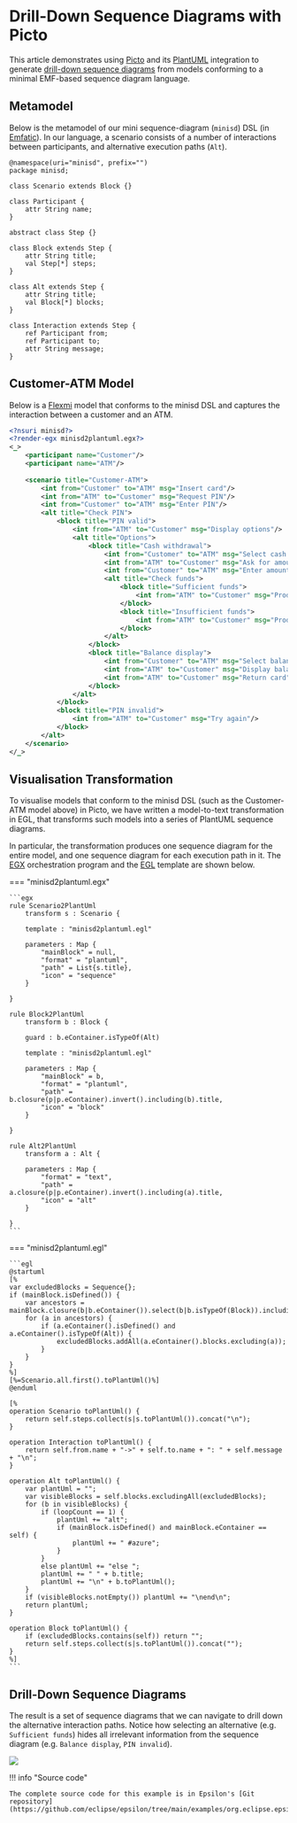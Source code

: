 # Drill-Down Sequence Diagrams with Picto

This article demonstrates using [Picto](../../Picto) and its [PlantUML](https://plantuml.com) integration to generate [drill-down sequence diagrams](#drill-down-sequence-diagrams) from models conforming to a minimal EMF-based sequence diagram language.

## Metamodel

Below is the metamodel of our mini sequence-diagram (`minisd`) DSL (in [Emfatic](../emfatic)). In our language, a scenario consists of a number of interactions between participants, and alternative execution paths (`Alt`).

```emf
@namespace(uri="minisd", prefix="")
package minisd;

class Scenario extends Block {}

class Participant {
	attr String name;
}

abstract class Step {}

class Block extends Step {
	attr String title;
	val Step[*] steps;
}

class Alt extends Step {
	attr String title;
	val Block[*] blocks;
}

class Interaction extends Step {
	ref Participant from;
	ref Participant to;
	attr String message;
}
```

## Customer-ATM Model
Below is a [Flexmi](../../flexmi) model that conforms to the minisd DSL and captures the interaction between a customer and an ATM.

```xml
<?nsuri minisd?>
<?render-egx minisd2plantuml.egx?>
<_>
	<participant name="Customer"/>
	<participant name="ATM"/>
	
	<scenario title="Customer-ATM">
		<int from="Customer" to="ATM" msg="Insert card"/>
		<int from="ATM" to="Customer" msg="Request PIN"/>
		<int from="Customer" to="ATM" msg="Enter PIN"/>
		<alt title="Check PIN">
			<block title="PIN valid">
				<int from="ATM" to="Customer" msg="Display options"/>
				<alt title="Options">
					<block title="Cash withdrawal">
						<int from="Customer" to="ATM" msg="Select cash withdrawal"/>
						<int from="ATM" to="Customer" msg="Ask for amount"/>
						<int from="Customer" to="ATM" msg="Enter amount"/>
						<alt title="Check funds">
							<block title="Sufficient funds">
								<int from="ATM" to="Customer" msg="Produce cash"/>
							</block>
							<block title="Insufficient funds">
								<int from="ATM" to="Customer" msg="Produce error message"/>
							</block>
						</alt>
					</block>
					<block title="Balance display">
						<int from="Customer" to="ATM" msg="Select balance display"/>
						<int from="ATM" to="Customer" msg="Display balance"/>
						<int from="ATM" to="Customer" msg="Return card"/>
					</block>
				</alt>
			</block>
			<block title="PIN invalid">
				<int from="ATM" to="Customer" msg="Try again"/>
			</block>
		</alt>
	</scenario>
</_>
```

## Visualisation Transformation

To visualise models that conform to the minisd DSL (such as the Customer-ATM model above) in Picto, we have written a model-to-text transformation in EGL, that transforms such models into a series of PlantUML sequence diagrams.

In particular, the transformation produces one sequence diagram for the entire model, and one sequence diagram for each execution path in it. The [EGX](../../egx) orchestration program and the [EGL](../../egl) template are shown below.

=== "minisd2plantuml.egx"

	```egx
	rule Scenario2PlantUml 
		transform s : Scenario {

		template : "minisd2plantuml.egl"

		parameters : Map {
			"mainBlock" = null,
			"format" = "plantuml",
			"path" = List{s.title},
			"icon" = "sequence"
		}

	}

	rule Block2PlantUml 
		transform b : Block {

		guard : b.eContainer.isTypeOf(Alt)

		template : "minisd2plantuml.egl"

		parameters : Map {
			"mainBlock" = b,
			"format" = "plantuml",
			"path" = b.closure(p|p.eContainer).invert().including(b).title,
			"icon" = "block"
		}

	}

	rule Alt2PlantUml 
		transform a : Alt {

		parameters : Map {
			"format" = "text",
			"path" =  a.closure(p|p.eContainer).invert().including(a).title,
			"icon" = "alt"
		}

	}
	```

=== "minisd2plantuml.egl"

	```egl
	@startuml
	[%
	var excludedBlocks = Sequence{};
	if (mainBlock.isDefined()) {
		var ancestors = mainBlock.closure(b|b.eContainer()).select(b|b.isTypeOf(Block)).including(mainBlock);
		for (a in ancestors) {
			if (a.eContainer().isDefined() and a.eContainer().isTypeOf(Alt)) {
				excludedBlocks.addAll(a.eContainer().blocks.excluding(a));
			}
		}
	}
	%]
	[%=Scenario.all.first().toPlantUml()%]
	@enduml

	[%
	operation Scenario toPlantUml() {
		return self.steps.collect(s|s.toPlantUml()).concat("\n");
	}

	operation Interaction toPlantUml() {
		return self.from.name + "->" + self.to.name + ": " + self.message + "\n";
	}

	operation Alt toPlantUml() {
		var plantUml = "";
		var visibleBlocks = self.blocks.excludingAll(excludedBlocks);
		for (b in visibleBlocks) {
			if (loopCount == 1) {
				plantUml += "alt";
				if (mainBlock.isDefined() and mainBlock.eContainer == self) {
					plantUml += " #azure";
				}
			}
			else plantUml += "else ";
			plantUml += " " + b.title;
			plantUml += "\n" + b.toPlantUml();
		}
		if (visibleBlocks.notEmpty()) plantUml += "\nend\n";
		return plantUml;
	}

	operation Block toPlantUml() {
		if (excludedBlocks.contains(self)) return "";
		return self.steps.collect(s|s.toPlantUml()).concat("");
	}
	%]
	```

## Drill-Down Sequence Diagrams

The result is a set of sequence diagrams that we can navigate to drill down the alternative interaction paths. Notice how selecting an alternative (e.g. `Sufficient funds`) hides all irrelevant information from the sequence diagram (e.g. `Balance display`, `PIN invalid`).

![](picto-minisd.gif)

!!! info "Source code"

    The complete source code for this example is in Epsilon's [Git repository](https://github.com/eclipse/epsilon/tree/main/examples/org.eclipse.epsilon.examples.picto.plantuml.minisd).